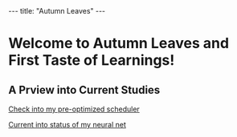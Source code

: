 <link rel="stylesheet" href="style.css">
---
title: "Autumn Leaves"
---

# Welcome to Autumn Leaves and First Taste of Learnings!

## A Prview into Current Studies

[Check into my pre-optimized scheduler](https://github.com/cyancirrus/matix)

[Current into status of my neural net](https://github.com/cyancirrus/neural-net)
